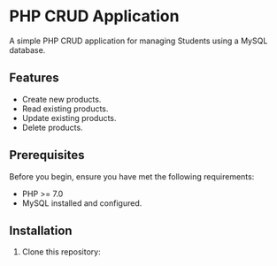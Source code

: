 # PHP CRUD Application

A simple PHP CRUD application for managing Students using a MySQL database.

## Features

- Create new products.
- Read existing products.
- Update existing products.
- Delete products.

## Prerequisites

Before you begin, ensure you have met the following requirements:

- PHP >= 7.0
- MySQL installed and configured.

## Installation

1. Clone this repository:

   ```bash https://github.com/OsamaTAbbasi/phpcoreCrudApp
